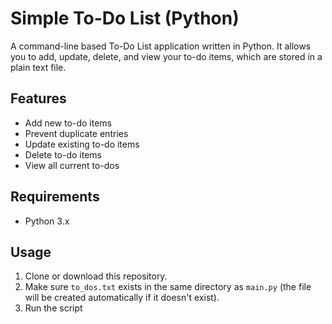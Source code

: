 # Simple To-Do List (Python)

A command-line based To-Do List application written in Python. It allows you to add, update, delete, and view your to-do items, which are stored in a plain text file.

## Features

- Add new to-do items
- Prevent duplicate entries
- Update existing to-do items
- Delete to-do items
- View all current to-dos

## Requirements

- Python 3.x

## Usage

1. Clone or download this repository.
2. Make sure `to_dos.txt` exists in the same directory as `main.py` (the file will be created automatically if it doesn't exist).
3. Run the script
